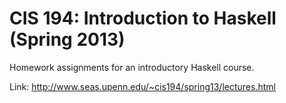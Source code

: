 # CIS 194: Introduction to Haskell (Spring 2013)

Homework assignments for an introductory Haskell course.

Link: http://www.seas.upenn.edu/~cis194/spring13/lectures.html
